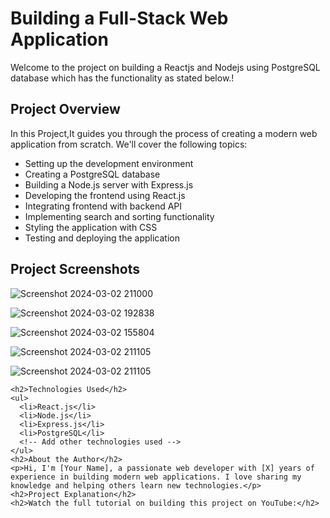 <h1>Building a Full-Stack Web Application</h1>
 <p>Welcome to the project on building a Reactjs and Nodejs using PostgreSQL database which has the functionality as stated below.!</p> 
  <h2>Project Overview</h2>
  <p>In this Project,It guides you through the process of creating a modern web application from scratch. We'll cover the following topics:</p>
    <ul>
      <li>Setting up the development environment</li>
      <li>Creating a PostgreSQL database</li>
      <li>Building a Node.js server with Express.js</li>
      <li>Developing the frontend using React.js</li>
      <li>Integrating frontend with backend API</li>
      <li>Implementing search and sorting functionality</li>
      <li>Styling the application with CSS</li>
      <li>Testing and deploying the application</li>
    </ul>
    <h2>Project Screenshots</h2>

![Screenshot 2024-03-02 211000](https://github.com/Bhargava-design/Task/assets/84629488/7f8fef91-52be-4385-a4e1-2f6efe7770b3)

![Screenshot 2024-03-02 192838](https://github.com/Bhargava-design/Task/assets/84629488/e39095fc-45d4-4c53-b655-3f940cf4bd67)
   
![Screenshot 2024-03-02 155804](https://github.com/Bhargava-design/Task/assets/84629488/3e36033c-c32d-449d-952b-68e680a87979)

![Screenshot 2024-03-02 211105](https://github.com/Bhargava-design/Task/assets/84629488/55b9238c-1421-423c-8759-cdbf25ae9109)

![Screenshot 2024-03-02 211105](https://github.com/Bhargava-design/Task/assets/84629488/7dcf49c7-6aa2-4547-9455-0f715d97986b)

    <h2>Technologies Used</h2>
    <ul>
      <li>React.js</li>
      <li>Node.js</li>
      <li>Express.js</li>
      <li>PostgreSQL</li>
      <!-- Add other technologies used -->
    </ul>
    <h2>About the Author</h2>
    <p>Hi, I'm [Your Name], a passionate web developer with [X] years of experience in building modern web applications. I love sharing my knowledge and helping others learn new technologies.</p>
    <h2>Project Explanation</h2>
    <h2>Watch the full tutorial on building this project on YouTube:</h2>



